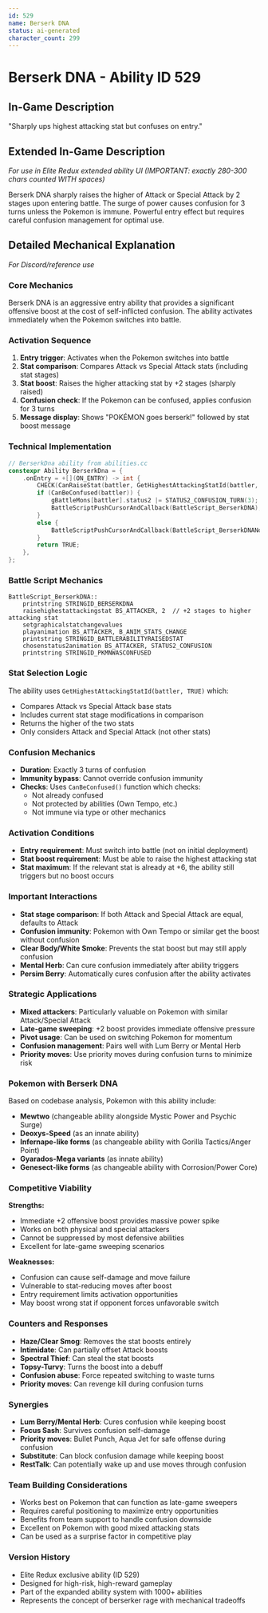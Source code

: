 ```yaml
---
id: 529
name: Berserk DNA
status: ai-generated
character_count: 299
---
```


# Berserk DNA - Ability ID 529

## In-Game Description
"Sharply ups highest attacking stat but confuses on entry."

## Extended In-Game Description
*For use in Elite Redux extended ability UI (IMPORTANT: exactly 280-300 chars counted WITH spaces)*

Berserk DNA sharply raises the higher of Attack or Special Attack by 2 stages upon entering battle. The surge of power causes confusion for 3 turns unless the Pokemon is immune. Powerful entry effect but requires careful confusion management for optimal use.

## Detailed Mechanical Explanation
*For Discord/reference use*

### Core Mechanics
Berserk DNA is an aggressive entry ability that provides a significant offensive boost at the cost of self-inflicted confusion. The ability activates immediately when the Pokemon switches into battle.

### Activation Sequence
1. **Entry trigger**: Activates when the Pokemon switches into battle
2. **Stat comparison**: Compares Attack vs Special Attack stats (including stat stages)
3. **Stat boost**: Raises the higher attacking stat by +2 stages (sharply raised)
4. **Confusion check**: If the Pokemon can be confused, applies confusion for 3 turns
5. **Message display**: Shows "POKÉMON goes berserk!" followed by stat boost message

### Technical Implementation
```c
// BerserkDna ability from abilities.cc
constexpr Ability BerserkDna = {
    .onEntry = +[](ON_ENTRY) -> int {
        CHECK(CanRaiseStat(battler, GetHighestAttackingStatId(battler, TRUE)))
        if (CanBeConfused(battler)) {
            gBattleMons[battler].status2 |= STATUS2_CONFUSION_TURN(3);
            BattleScriptPushCursorAndCallback(BattleScript_BerserkDNA);
        }
        else {
            BattleScriptPushCursorAndCallback(BattleScript_BerserkDNANoConfusion);
        }
        return TRUE;
    },
};
```

### Battle Script Mechanics
```assembly
BattleScript_BerserkDNA::
    printstring STRINGID_BERSERKDNA
    raisehighestattackingstat BS_ATTACKER, 2  // +2 stages to higher attacking stat
    setgraphicalstatchangevalues
    playanimation BS_ATTACKER, B_ANIM_STATS_CHANGE
    printstring STRINGID_BATTLERABILITYRAISEDSTAT
    chosenstatus2animation BS_ATTACKER, STATUS2_CONFUSION
    printstring STRINGID_PKMNWASCONFUSED
```

### Stat Selection Logic
The ability uses `GetHighestAttackingStatId(battler, TRUE)` which:
- Compares Attack vs Special Attack base stats
- Includes current stat stage modifications in comparison
- Returns the higher of the two stats
- Only considers Attack and Special Attack (not other stats)

### Confusion Mechanics
- **Duration**: Exactly 3 turns of confusion
- **Immunity bypass**: Cannot override confusion immunity
- **Checks**: Uses `CanBeConfused()` function which checks:
  - Not already confused
  - Not protected by abilities (Own Tempo, etc.)
  - Not immune via type or other mechanics

### Activation Conditions
- **Entry requirement**: Must switch into battle (not on initial deployment)
- **Stat boost requirement**: Must be able to raise the highest attacking stat
- **Stat maximum**: If the relevant stat is already at +6, the ability still triggers but no boost occurs

### Important Interactions
- **Stat stage comparison**: If both Attack and Special Attack are equal, defaults to Attack
- **Confusion immunity**: Pokemon with Own Tempo or similar get the boost without confusion
- **Clear Body/White Smoke**: Prevents the stat boost but may still apply confusion
- **Mental Herb**: Can cure confusion immediately after ability triggers
- **Persim Berry**: Automatically cures confusion after the ability activates

### Strategic Applications
- **Mixed attackers**: Particularly valuable on Pokemon with similar Attack/Special Attack
- **Late-game sweeping**: +2 boost provides immediate offensive pressure
- **Pivot usage**: Can be used on switching Pokemon for momentum
- **Confusion management**: Pairs well with Lum Berry or Mental Herb
- **Priority moves**: Use priority moves during confusion turns to minimize risk

### Pokemon with Berserk DNA
Based on codebase analysis, Pokemon with this ability include:
- **Mewtwo** (changeable ability alongside Mystic Power and Psychic Surge)
- **Deoxys-Speed** (as an innate ability)
- **Infernape-like forms** (as changeable ability with Gorilla Tactics/Anger Point)
- **Gyarados-Mega variants** (as innate ability)
- **Genesect-like forms** (as changeable ability with Corrosion/Power Core)

### Competitive Viability
**Strengths:**
- Immediate +2 offensive boost provides massive power spike
- Works on both physical and special attackers
- Cannot be suppressed by most defensive abilities
- Excellent for late-game sweeping scenarios

**Weaknesses:**
- Confusion can cause self-damage and move failure
- Vulnerable to stat-reducing moves after boost
- Entry requirement limits activation opportunities
- May boost wrong stat if opponent forces unfavorable switch

### Counters and Responses
- **Haze/Clear Smog**: Removes the stat boosts entirely
- **Intimidate**: Can partially offset Attack boosts
- **Spectral Thief**: Can steal the stat boosts
- **Topsy-Turvy**: Turns the boost into a debuff
- **Confusion abuse**: Force repeated switching to waste turns
- **Priority moves**: Can revenge kill during confusion turns

### Synergies
- **Lum Berry/Mental Herb**: Cures confusion while keeping boost
- **Focus Sash**: Survives confusion self-damage
- **Priority moves**: Bullet Punch, Aqua Jet for safe offense during confusion
- **Substitute**: Can block confusion damage while keeping boost
- **RestTalk**: Can potentially wake up and use moves through confusion

### Team Building Considerations
- Works best on Pokemon that can function as late-game sweepers
- Requires careful positioning to maximize entry opportunities
- Benefits from team support to handle confusion downside
- Excellent on Pokemon with good mixed attacking stats
- Can be used as a surprise factor in competitive play

### Version History
- Elite Redux exclusive ability (ID 529)
- Designed for high-risk, high-reward gameplay
- Part of the expanded ability system with 1000+ abilities
- Represents the concept of berserker rage with mechanical tradeoffs